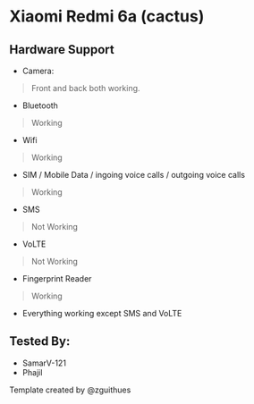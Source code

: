 # Xiaomi Redmi 6a (cactus)

## Hardware Support

* Camera:
> Front and back both working.

* Bluetooth
> Working

* Wifi
> Working

* SIM / Mobile Data / ingoing voice calls / outgoing voice calls
> Working

* SMS
> Not Working

* VoLTE
> Not Working

* Fingerprint Reader
> Working

* Everything working
except SMS and VoLTE

## Tested By:
* SamarV-121
* Phajil

Template created by @zguithues
